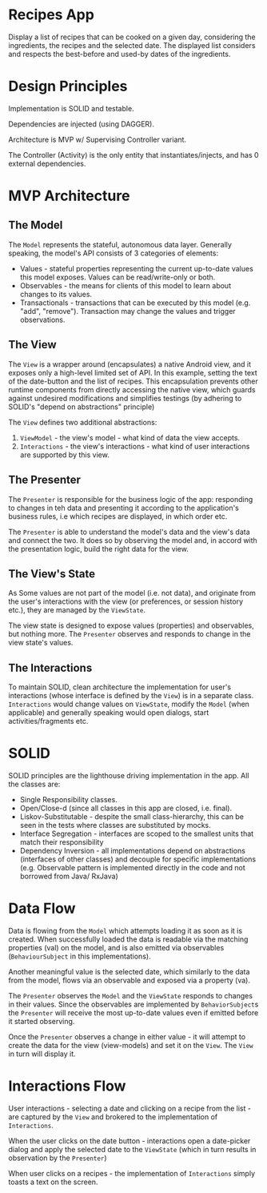 # Recipes App

Display a list of recipes that can be cooked on a given day, considering the ingredients, the recipes and the selected date.
The displayed list considers and respects the best-before and used-by dates of the ingredients.

# Design Principles

Implementation is SOLID and testable.

Dependencies are injected (using DAGGER).

Architecture is MVP w/ Supervising Controller variant.

The Controller (Activity) is the only entity that instantiates/injects, and has 0 external dependencies.


# MVP Architecture

## The Model

The `Model` represents the stateful, autonomous data layer.
Generally speaking, the model's API consists of 3 categories of elements:
* Values - stateful properties representing the current up-to-date values this model exposes. Values can be read/write-only or both.
* Observables - the means for clients of this model to learn about changes to its values.
* Transactionals - transactions that can be executed by this model (e.g. "add", "remove"). Transaction may change the values and trigger observations.


## The View

The `View` is a wrapper around (encapsulates) a native Android view, and it exposes only a high-level limited set of API. In this example, setting the text of the date-button and the list of recipes.
This encapsulation prevents other runtime components from directly accessing the native view, which guards against undesired modifications and simplifies testings (by adhering to SOLID's "depend on abstractions" principle)

The `View` defines two additional abstractions: 
1. `ViewModel` - the view's model - what kind of data the view accepts.
2. `Interactions` - the view's interactions - what kind of user interactions are supported by this view.

## The Presenter

The `Presenter` is responsible for the business logic of the app: responding to changes in teh data and presenting it according to the application's business rules, i.e which recipes are displayed, in which order etc.

The `Presenter` is able to understand the model's data and the view's data and connect the two. It does so by observing the model and, in accord with the presentation logic, build the right data for the view.

## The View's State

As Some values are not part of the model (i.e. not data), and originate from the user's interactions with the view (or preferences, or session history etc.), they are managed by the `ViewState`.

The view state is designed to expose values (properties) and observables, but nothing more. The `Presenter` observes and responds to change in the view state's values.

## The Interactions

To maintain SOLID, clean architecture the implementation for user's interactions (whose interface is defined by the `View`) is in a separate class. `Interactions` would change values on `ViewState`, modify the `Model` (when applicable) and generally speaking would open dialogs, start activities/fragments etc.


# SOLID

SOLID principles are the lighthouse driving implementation in the app. All the classes are:
* Single Responsibility classes.
* Open/Close-d (since all classes in this app are closed, i.e. final).
* Liskov-Substitutable - despite the small class-hierarchy, this can be seen in the tests where classes are substituted by mocks.
* Interface Segregation - interfaces are scoped to the smallest units that match their responsibility
* Dependency Inversion - all implementations depend on abstractions (interfaces of other classes) and decouple for specific implementations (e.g. Observable pattern is implemented directly in the code and not borrowed from Java/ RxJava)


# Data Flow

Data is flowing from the `Model` which attempts loading it as soon as it is created. When successfully loaded the data is readable via the matching properties (val) on the model, and is also emitted via observables (`BehaviourSubject` in this implementations).

Another meaningful value is the selected date, which similarly to the data from the model, flows via an observable and exposed via a property (va).

The `Presenter` observes the `Model` and the `ViewState` responds to changes in their values. Since the observables are implemented by `BehaviorSubject`s the `Presenter` will receive the most up-to-date values even if emitted before it started observing.

Once the `Presenter` observes a change in either value - it will attempt to create the data for the view (view-models) and set it on the `View`. The `View `in turn will display it.

# Interactions Flow

User interactions - selecting a date and clicking on a recipe from the list - are captured by the `View` and brokered to the implementation of `Interactions`. 

When the user clicks on the date button - interactions open a date-picker dialog and apply the selected date to the `ViewState` (which in turn results in observation by the `Presenter`)

When user clicks on a recipes - the implementation of `Interactions` simply toasts a text on the screen.
